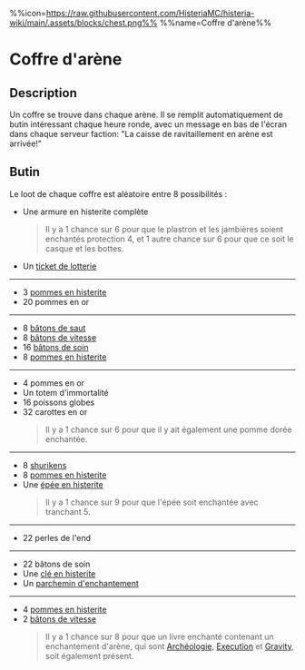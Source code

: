 %%icon=https://raw.githubusercontent.com/HisteriaMC/histeria-wiki/main/.assets/blocks/chest.png%%
%%name=Coffre d'arène%%

# Coffre d'arène 

## Description

Un coffre se trouve dans chaque arène. Il se remplit automatiquement de butin intéressant chaque heure ronde, avec un message en bas de l'écran dans chaque serveur faction: "La caisse de ravitaillement en arène est arrivée!"

## Butin

Le loot de chaque coffre est aléatoire entre 8 possibilités :

- Une armure en histerite complète
    > Il y a 1 chance sur 6 pour que le plastron et les jambières soient enchantés protection 4, et 1 autre chance sur 6 pour que ce soit le casque et les bottes.
- Un [ticket de lotterie](https://histeria.fr/wiki/objets/lottery-ticket)

---

- 3 [pommes en histerite](https://histeria.fr/wiki/objets/histerite-apple)
- 20 pommes en or

---

- 8 [bâtons de saut](https://histeria.fr/wiki/objets/jump-stick)
- 8 [bâtons de vitesse](https://histeria.fr/wiki/objets/speed-stick)
- 16 [bâtons de soin](https://histeria.fr/wiki/objets/heal-stick)
- 8 [pommes en histerite](https://histeria.fr/wiki/objets/histerite-apple)

---

- 4 pommes en or
- Un totem d'immortalité
- 16 poissons globes
- 32 carottes en or
  > Il y a 1 chance sur 6 pour que il y ait également une pomme dorée enchantée.

---

- 8 [shurikens](https://histeria.fr/wiki/objets/shuriken)
- 8 [pommes en histerite](https://histeria.fr/wiki/objets/histerite-apple)
- Une [épée en histerite](https://histeria.fr/wiki/outils/histerite-sword)
  > Il y a 1 chance sur 9 pour que l'épée soit enchantée avec tranchant 5.

---

- 22 perles de l'end

---

- 22 bâtons de soin
- Une [clé en histerite](https://histeria.fr/wiki/objets/histerite-key)
- Un [parchemin d'enchantement](https://histeria.fr/wiki/objets/forge-note)

---

- 4 [pommes en histerite](https://histeria.fr/wiki/objets/histerite-apple)
- 2 [bâtons de vitesse](https://histeria.fr/wiki/objets/speed-stick)
    > Il y a 1 chance sur 8 pour que un livre enchanté contenant un enchantement d'arène, qui sont [Archéologie](https://histeria.fr/wiki/enchantements/archeologie), [Execution](https://histeria.fr/wiki/enchantements/execution) et [Gravity](https://histeria.fr/wiki/enchantements/gravity), soit également présent.
